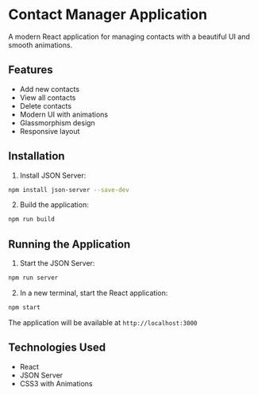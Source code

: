 # Contact Manager Application

A modern React application for managing contacts with a beautiful UI and smooth animations.

## Features

- Add new contacts
- View all contacts
- Delete contacts
- Modern UI with animations
- Glassmorphism design
- Responsive layout

## Installation

1. Install JSON Server:
```bash
npm install json-server --save-dev
```

2. Build the application:
```bash
npm run build
```

## Running the Application

1. Start the JSON Server:
```bash
npm run server
```

2. In a new terminal, start the React application:
```bash
npm start
```

The application will be available at `http://localhost:3000`

## Technologies Used

- React
- JSON Server
- CSS3 with Animations
